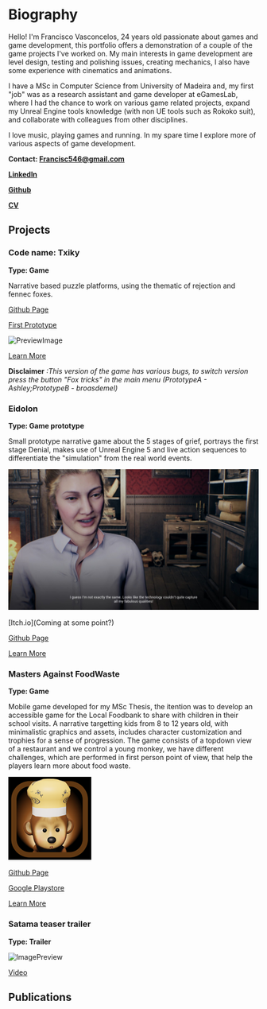 
# Biography

Hello! I'm Francisco Vasconcelos, 24 years old passionate about games and game development, this portfolio offers a demonstration of a couple of the game projects I've worked on. My main interests in game development are level design, testing and polishing issues, creating mechanics, I also have some experience with cinematics and animations.

I have a MSc in Computer Science from University of Madeira and, my first "job" was as a research assistant and game developer at eGamesLab, where I had the chance to work on various game related projects,
expand my Unreal Engine tools knowledge (with non UE tools such as Rokoko suit), and collaborate with colleagues from other disciplines.

I love music, playing games and running. In my spare time I explore more of various aspects of game development.

**Contact: Francisc546@gmail.com**

**[LinkedIn](https://www.linkedin.com/in/francisco-vasconcelos-14503818a/)**

**[Github](https://github.com/Francisc546)**

**[CV](./Francisc546CV.pdf)**

## Projects


### Code name: Txiky

**Type: Game**

Narrative based puzzle platforms, using the thematic of rejection and fennec foxes.

[Github Page](https://github.com/Francisc546/FoxesP1)

[First Prototype](https://francisc546.itch.io/txikyfoxes)

![PreviewImage](./MainMenuTemp.png)

[Learn More](./Txiky.md) 

__Disclaimer__ _:This version of the game has various bugs, to switch version press the button "Fox tricks" in the main menu (PrototypeA - Ashley;PrototypeB - broasdemel)_

### Eidolon

**Type: Game prototype**

Small prototype narrative game about the 5 stages of grief, portrays the first stage Denial, makes use of Unreal Engine 5
and live action sequences to differentiate the "simulation" from the real world events.
 
![ImagePreview](./Eidolon.jpg)
 
[Itch.io](Coming at some point?)

[Github Page](https://github.com/Francisc546/Rememberme55)

[Learn More](./Eidolon.html)  

### Masters Against FoodWaste

**Type: Game**

Mobile game developed for my MSc Thesis, the itention was to develop an accessible game for the Local Foodbank to share with children
in their school visits. A narrative targetting kids from 8 to 12 years old, with minimalistic graphics and assets, includes character 
customization and trophies for a sense of progression. The game consists of a topdown view of a restaurant and we control a young monkey,
we have different challenges, which are performed in first person point of view, that help the players learn more about food waste.

![GameIcon](./MCoD.png)

[Github Page](https://github.com/Varrisco/FoodWasteGame-Trial)

[Google Playstore](https://play.google.com/store/apps/details?id=com.LivLafLuv17Black.MastersCoD&hl=en-US)

[Learn More](./MCoD.html) 


### Satama teaser trailer

**Type: Trailer**

![ImagePreview](./SatamaCover.png)

[Video](https://www.youtube.com/watch?v=PdkscGYUdJ8)


## Publications


